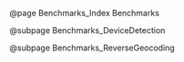 @page Benchmarks_Index Benchmarks

@subpage Benchmarks_DeviceDetection

@subpage Benchmarks_ReverseGeocoding
